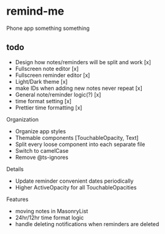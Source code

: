 # remind-me

Phone app something something

## todo

-   Design how notes/reminders will be split and work [x]
-   Fullscreen note editor [x]
-   Fullscreen reminder editor [x]
-   Light/Dark theme [x]
-   make IDs when adding new notes never repeat [x]
-   General note/reminder logic(?) [x]
-   time format setting [x]
-   Prettier time formatting [x]

Organization

-   Organize app styles
-   Themable components [TouchableOpacity, Text]
-   Split every loose component into each separate file
-   Switch to camelCase
-   Remove @ts-ignores

Details

-   Update reminder convenient dates periodically
-   Higher ActiveOpacity for all TouchableOpacities

Features

-   moving notes in MasonryList
-   24hr/12hr time format logic
-   handle deleting notifications when reminders are deleted
